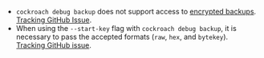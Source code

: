 - `cockroach debug backup` does not support access to [encrypted backups](take-and-restore-encrypted-backups.html).<br>
[Tracking GitHub Issue](https://github.com/cockroachdb/cockroach/issues/68283).
- When using the `--start-key` flag with `cockroach debug backup`, it is necessary to pass the accepted formats (`raw`, `hex`, and `bytekey`).<br>
[Tracking GitHub issue](https://github.com/cockroachdb/cockroach/issues/70178).

